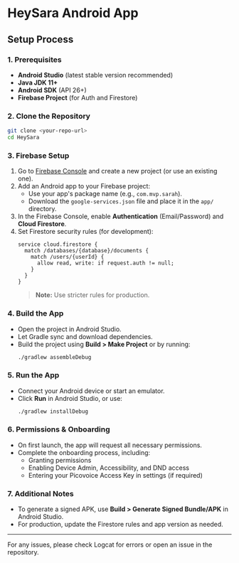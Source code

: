 # HeySara Android App

## Setup Process

### 1. Prerequisites
- **Android Studio** (latest stable version recommended)
- **Java JDK 11+**
- **Android SDK** (API 26+)
- **Firebase Project** (for Auth and Firestore)

### 2. Clone the Repository
```sh
git clone <your-repo-url>
cd HeySara
```

### 3. Firebase Setup
1. Go to [Firebase Console](https://console.firebase.google.com/) and create a new project (or use an existing one).
2. Add an Android app to your Firebase project:
   - Use your app's package name (e.g., `com.mvp.sarah`).
   - Download the `google-services.json` file and place it in the `app/` directory.
3. In the Firebase Console, enable **Authentication** (Email/Password) and **Cloud Firestore**.
4. Set Firestore security rules (for development):
   ```
   service cloud.firestore {
     match /databases/{database}/documents {
       match /users/{userId} {
         allow read, write: if request.auth != null;
       }
     }
   }
   ```
   > **Note:** Use stricter rules for production.

### 4. Build the App
- Open the project in Android Studio.
- Let Gradle sync and download dependencies.
- Build the project using **Build > Make Project** or by running:
  ```sh
  ./gradlew assembleDebug
  ```

### 5. Run the App
- Connect your Android device or start an emulator.
- Click **Run** in Android Studio, or use:
  ```sh
  ./gradlew installDebug
  ```

### 6. Permissions & Onboarding
- On first launch, the app will request all necessary permissions.
- Complete the onboarding process, including:
  - Granting permissions
  - Enabling Device Admin, Accessibility, and DND access
  - Entering your Picovoice Access Key in settings (if required)

### 7. Additional Notes
- To generate a signed APK, use **Build > Generate Signed Bundle/APK** in Android Studio.
- For production, update the Firestore rules and app version as needed.

---

For any issues, please check Logcat for errors or open an issue in the repository. 
